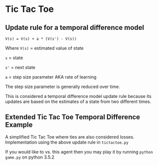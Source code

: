 # Tic Tac Toe

## Update rule for a temporal difference model

`V(s) = V(s) + a * (V(s') - V(s))`

Where `V(s)` = estimated value of state

`s` = state

`s'` = next state

`a` = step size parameter AKA rate of learning

The step size parameter is generally reduced over time.

This is considered a temporal difference model update rule because its updates are based on the estimates of a state from two different times.

## Extended Tic Tac Toe Temporal Difference Example

A simplified Tic Tac Toe where ties are also considered losses. Implementation using the above update rule in `tictactoe.py`

If you would like to vs. this agent then you may play it by running `python game.py` on python 3.5.2
